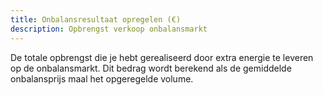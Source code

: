 ```yaml
---
title: Onbalansresultaat opregelen (€) 
description: Opbrengst verkoop onbalansmarkt
---
```


De totale opbrengst die je hebt gerealiseerd door extra energie te leveren op de onbalansmarkt. Dit bedrag wordt berekend als de gemiddelde onbalansprijs maal het opgeregelde volume.

